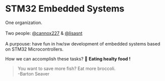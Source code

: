 # STM32 Embedded Systems

One organization. <br><br>
Two people: [@cannox227](https://github.com/cannox227) & [@lisasnt](https://github.com/lisasnt) <br><br>
A purpouse: have fun in hw/sw development of embedded systems based on STM32 Microcontrollers.

How we can accomplish these tasks?
🥦 **Eating healty food !** 

> You want to save more fish? Eat more broccoli.<br>
> \-Barton Seaver




